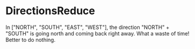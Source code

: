 # DirectionsReduce
In ["NORTH", "SOUTH", "EAST", "WEST"], the direction "NORTH" + "SOUTH" is going north and coming back right away. What a waste of time! Better to do nothing.
